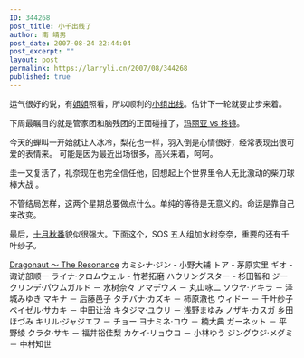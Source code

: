 ```yaml
---
ID: 344268
post_title: 小千出线了
author: 南 靖男
post_date: 2007-08-24 22:44:04
post_excerpt: ""
layout: post
permalink: https://larryli.cn/2007/08/344268
published: true
---
```

运气很好的说，有<a href="http://www.pkblogs.com/saimoe2007/2007/08/0824.html">姐姐</a>照看，所以顺利的<a href="http://www.pkblogs.com/saimoe2007/2007/08/0824vote.html">小组出线</a>。估计下一轮就要止步来着。

下周最瞩目的就是管家团和脑残团的正面碰撞了，<a href="http://www.pkblogs.com/saimoe2007/2007/08/0827.html">玛丽亚 vs 柊镜</a>。

今天的蝉叫一开始就让人冰冷，梨花也一样，羽入倒是心情很好，经常表现出很可爱的表情来。 可能是因为最近出场很多，高兴来着，呵呵。

圭一又复活了，礼奈现在也完全信任他，回想起上个世界里令人无比激动的柴刀球棒大战 。

不管结局怎样，这两个星期总要做点什么。单纯的等待是无意义的。命运是靠自己来改变。

最后，<a href="http://bbs.dmzj.com/read-htm-tid-220487.html">十月秋番</a>貌似很强大。下面这个，SOS 五人组加水树奈奈，重要的还有千叶纱子。

<a href="http://www.dragonaut.com/"><!--more-->Dragonaut ～ The Resonance</a>
カミシナ·ジン - 小野大辅
トア - 茅原实里
ギオ - 诹访部顺一
ライナ·クロムウェル - 竹若拓磨
ハウリングスター - 杉田智和
ジークリンデ·パウムガルド － 水树奈々
アマデウス － 丸山咏二
ソウヤ·アキラ － 泽城みゆき
マキナ － 后藤邑子
タチバナ·カズキ － 柿原澈也
ウィドー － 千叶纱子
ペイゼル·サカキ － 中田让治
キタジマ·ユウリ － 浅野まゆみ
ノザキ·カスガ 乡田ほづみ
キリル·ジャジエフ － チョー
ヨナミネ·コウ － 楠大典
ガーネット － 平野绫
クラタ·サキ － 福井裕佳梨
カケイ·リョウコ － 小林ゆう
ジングウジ·メグミ － 中村知世